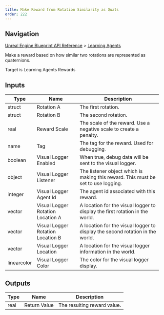 ```yaml
---
title: Make Reward from Rotation Similarity as Quats
order: 222
---
```

## Navigation

[Unreal Engine Blueprint API Reference](https://dev.epicgames.com/documentation/en-us/unreal-engine/BlueprintAPI) > [Learning Agents](https://dev.epicgames.com/documentation/en-us/unreal-engine/BlueprintAPI/LearningAgents)

Make a reward based on how similar two rotations are represented as quaternions.

Target is Learning Agents Rewards

## Inputs

| Type | Name | Description |
| --- | --- | --- |
| struct | Rotation A | The first rotation. |
| struct | Rotation B | The second rotation. |
| real | Reward Scale | The scale of the reward. Use a negative scale to create a penalty. |
| name | Tag | The tag for the reward. Used for debugging. |
| boolean | Visual Logger Enabled | When true, debug data will be sent to the visual logger. |
| object | Visual Logger Listener | The listener object which is making this reward. This must be set to use logging. |
| integer | Visual Logger Agent Id | The agent id associated with this reward. |
| vector | Visual Logger Rotation Location A | A location for the visual logger to display the first rotation in the world. |
| vector | Visual Logger Rotation Location B | A location for the visual logger to display the second rotation in the world. |
| vector | Visual Logger Location | A location for the visual logger information in the world. |
| linearcolor | Visual Logger Color | The color for the visual logger display. |

## Outputs

| Type | Name | Description |
| --- | --- | --- |
| real | Return Value | The resulting reward value. |
